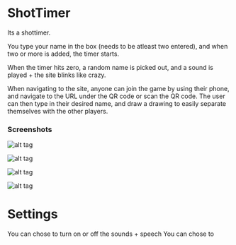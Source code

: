 # ShotTimer


Its a shottimer.

You type your name in the box (needs to be atleast two entered), and when two or more is added, the timer starts.

When the timer hits zero, a random name is picked out, and a sound is played + the site blinks like crazy.

When navigating to the site, anyone can join the game by using their phone, and navigate to the URL under the QR code or scan the QR code. The user can then type in their desired name, and draw a drawing to easily separate themselves with the other players.

### Screenshots

![alt tag](https://puu.sh/w9RVn/e0cee39271.png)

![alt tag](https://puu.sh/w9S2v/eb1dc32c21.png)

![alt tag](https://puu.sh/w9S3L/7f6bb9dff9.png)

![alt tag](https://puu.sh/w9S64/2964e26f05.png)

Settings
=================================
You can chose to turn on or off the sounds + speech
You can chose to
